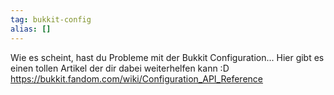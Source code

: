 ```yaml
---
tag: bukkit-config
alias: []
---
```


Wie es scheint, hast du Probleme mit der Bukkit Configuration... Hier gibt es einen tollen Artikel der dir dabei weiterhelfen kann :D https://bukkit.fandom.com/wiki/Configuration_API_Reference
